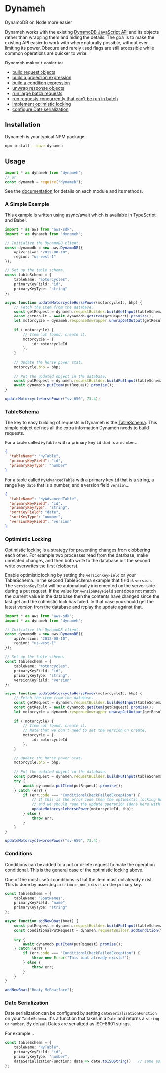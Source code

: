 # Dynameh
DynamoDB on Node more easier

Dynameh works with the existing [DynamoDB JavaScript API](http://docs.aws.amazon.com/AWSJavaScriptSDK/latest/AWS/DynamoDB.html) and its objects rather than wrapping them and hiding the details.  The goal is to make the existing API easier to work with where naturally possible, without ever limiting its power.  Obscure and rarely used flags are still accessible while common operations are quicker to write.

Dynameh makes it easier to:
- [build request objects](https://giftbit.github.io/dynameh/modules/_requestbuilder_.html)
- [build a projection expression](https://giftbit.github.io/dynameh/modules/_requestbuilder_.html#addprojection)
- [build a condition expression](https://giftbit.github.io/dynameh/modules/_requestbuilder_.html#addcondition)
- [unwrap response objects](https://giftbit.github.io/dynameh/modules/_responseunwrapper_.html)
- [run large batch requests](https://giftbit.github.io/dynameh/modules/_batchhelper_.html)
- [run requests concurrently that can't be run in batch](https://giftbit.github.io/dynameh/modules/_concurrenthelper_.html)
- [implement optimistic locking](https://giftbit.github.io/dynameh/interfaces/_tableschema_.tableschema.html#versionkeyfield)
- [configure Date serialization](https://giftbit.github.io/dynameh/interfaces/_tableschema_.tableschema.html#dateserializationfunction)

## Installation

Dynameh is your typical NPM package.

```bash
npm install --save dynameh
```

## Usage

```typescript
import * as dynameh from "dynameh";
// or
const dynameh = require("dynameh");
```

See the [documentation](https://giftbit.github.io/dynameh/) for details on each module and its methods.

### A Simple Example

This example is written using async/await which is available in TypeScript and Babel.

```typescript
import * as aws from "aws-sdk";
import * as dynameh from "dynameh";

// Initialize the DynamoDB client.
const dynamodb = new aws.DynamoDB({
    apiVersion: "2012-08-10",
    region: "us-west-1"
});

// Set up the table schema.
const tableSchema = {
    tableName: "motorcycles",
    primaryKeyField: "id",
    primaryKeyType: "string"
};

async function updateMotorcycleHorsePower(motorcycleId, bhp) {
    // Fetch the item from the database.
    const getRequest = dynameh.requestBuilder.buildGetInput(tableSchema, motorcycleId);
    const getResult = await dynamodb.getItem(getRequest).promise();
    let motorcycle = dynameh.responseUnwrapper.unwrapGetOutput(getResult);
    
    if (!motorcycle) {
        // Item not found, create it.
        motorcycle = {
            id: motorcycleId
        };
    }
    
    // Update the horse power stat.
    motorcycle.bhp = bhp;
    
    // Put the updated object in the database.
    const putRequest = dynameh.requestBuilder.buildPutInput(tableSchema, motorcycle);
    await dynamodb.putItem(putRequest).promise();
}

updateMotorcycleHorsePower("sv-650", 73.4);
```

### TableSchema

The key to easy building of requests in Dynameh is the [TableSchema](https://giftbit.github.io/dynameh/interfaces/_tableschema_.tableschema.html).  This simple object defines all the extra information Dynameh needs to build requests.

For a table called `MyTable` with a primary key `id` that is a number...

```json
{
  "tableName": "MyTable",
  "primaryKeyField": "id",
  "primaryKeyType": "number"
}
```

For a table called `MyAdvancedTable` with a primary key `id` that is a string, a range key `date` that is a number, and a version field `version`...

```json
{
  "tableName": "MyAdvancedTable",
  "primaryKeyField": "id",
  "primaryKeyType": "string",
  "sortKeyField": "date",
  "sortKeyType": "number",
  "versionKeyField": "version"
}
```

### Optimistic Locking

Optimistic locking is a strategy for preventing changes from clobbering each other.  For example two processes read from the database, make unrelated changes, and then both write to the database but the second write overwrites the first (clobbers).

Enable optimistic locking by setting the `versionKeyField` on your TableSchema.  In the second TableSchema example that field is `version`.  The `versionKeyField` will be automatically incremented on the server side during a put request.  If the value for `versionKeyField` sent does not match the current value in the database then the contents have changed since the last get and the optimistic lock has failed.  In that case you should get the latest version from the database and replay the update against that.

```typescript
import * as aws from "aws-sdk";
import * as dynameh from "dynameh";

// Initialize the DynamoDB client.
const dynamodb = new aws.DynamoDB({
    apiVersion: "2012-08-10",
    region: "us-west-1"
});

// Set up the table schema.
const tableSchema = {
    tableName: "motorcycles",
    primaryKeyField: "id",
    primaryKeyType: "string",
    versionKeyField: "version"
};

async function updateMotorcycleHorsePower(motorcycleId, bhp) {
    // Fetch the item from the database.
    const getRequest = dynameh.requestBuilder.buildGetInput(tableSchema, motorcycleId);
    const getResult = await dynamodb.getItem(getRequest).promise();
    let motorcycle = dynameh.responseUnwrapper.unwrapGetOutput(getResult);
    
    if (!motorcycle) {
        // Item not found, create it.
        // Note that we don't need to set the version on create.
        motorcycle = {
            id: motorcycleId
        };
    }
    
    // Update the horse power stat.
    motorcycle.bhp = bhp;
    
    // Put the updated object in the database.
    const putRequest = dynameh.requestBuilder.buildPutInput(tableSchema, motorcycle);
    try {
        await dynamodb.putItem(putRequest).promise();
    } catch (err) {
        if (err.code === "ConditionalCheckFailedException") {
            // If this is the error code then the optimistic locking has failed
            // and we should redo the update operation (done here with recursion).
            updateMotorcycleHorsePower(motorcycleId, bhp);
        } else {
            throw err;
        }
    }
}

updateMotorcycleHorsePower("sv-650", 73.4);
```

### Conditions

Conditions can be added to a put or delete request to make the operation conditional.  This is the general case of the optimistic locking above.

One of the most useful conditions is that the item must not already exist.  This is done by asserting `attribute_not_exists` on the primary key.

```typescript
const tableSchema = {
    tableName: "BoatNames",
    primaryKeyField: "name",
    primaryKeyType: "string"
};

async function addNewBoat(boat) {
    const putRequest = dynameh.requestBuilder.buildPutInput(tableSchema, boat);
    const conditionalPutRequest = dynameh.requestBuilder.addCondition(tableSchema, putRequest, {attribute: "primary", operator: "attribute_not_exists"});
    
    try {
        await dynamodb.putItem(putRequest).promise();
    } catch (err) {
        if (err.code === "ConditionalCheckFailedException") {
            throw new Error("This boat already exists!");
        } else {
            throw err;
        }
    }
}

addNewBoat("Boaty McBoatface");
```

### Date Serialization

Date serialization can be configured by setting `dateSerializationFunction` on your `TableSchema`.  It's a function that takes in a `Date` and returns a `string` or `number`.  By default Dates are serialized as ISO-8601 strings.

For example...

```typescript
const tableSchema = {
    tableName: "MyTable",
    primaryKeyField: "id",
    primaryKeyType: "number",
    dateSerializationFunction: date => date.toISOString()   // same as default
};
```
